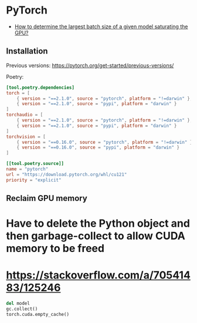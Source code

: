 # PyTorch

* [How to determine the largest batch size of a given model saturating the GPU?](https://discuss.pytorch.org/t/how-to-determine-the-largest-batch-size-of-a-given-model-saturating-the-gpu/146075)

## Installation

Previous versions: <https://pytorch.org/get-started/previous-versions/>

Poetry:

```toml
[tool.poetry.dependencies]
torch = [
    { version = "==2.1.0", source = "pytorch", platform = "!=darwin" },
    { version = "==2.1.0", source = "pypi", platform = "darwin" }
]
torchaudio = [
    { version = "==2.1.0", source = "pytorch", platform = "!=darwin" },
    { version = "==2.1.0", source = "pypi", platform = "darwin" }
]
torchvision = [
    { version = "==0.16.0", source = "pytorch", platform = "!=darwin" },
    { version = "==0.16.0", source = "pypi", platform = "darwin" }
]

[[tool.poetry.source]]
name = "pytorch"
url = "https://download.pytorch.org/whl/cu121"
priority = "explicit"
```

## Reclaim GPU memory

# Have to delete the Python object and then garbage-collect to allow CUDA memory to be freed
# https://stackoverflow.com/a/70541483/125246

```python
del model
gc.collect()
torch.cuda.empty_cache()
```